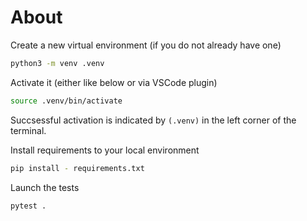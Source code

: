 # About

Create a new virtual environment (if you do not already have one)
```sh
python3 -m venv .venv
```

Activate it (either like below or via VSCode plugin)
```sh
source .venv/bin/activate
```
Succsessful activation is indicated by `(.venv)` in the left corner of the terminal.

Install requirements to your local environment
```sh
pip install - requirements.txt
```

Launch the tests
```sh
pytest .
```